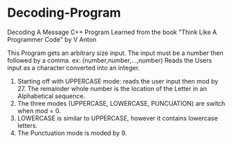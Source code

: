 # Decoding-Program
Decoding A Message  C++ Program Learned from the book "Think Like A Programmer Code" by V Anton

This Program gets an arbitrary size input. The input must be a number then followed by a comma. ex: (number,number,...,number) 
Reads the Users input as a character converted into an integer.
1) Starting off with UPPERCASE mode: reads the user input then mod by 27. The remainder whole number is the location of the Letter in an Alphabetical sequence.
2) The three modes (UPPERCASE, LOWERCASE, PUNCUATION) are switch when mod = 0.
3) LOWERCASE is similar to UPPERCASE, however it contains lowercase letters.
4) The Punctuation mode is moded by 9.

